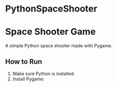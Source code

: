 # PythonSpaceShooter
# Space Shooter Game

A simple Python space shooter made with Pygame.

## How to Run

1. Make sure Python is installed.
2. Install Pygame:

